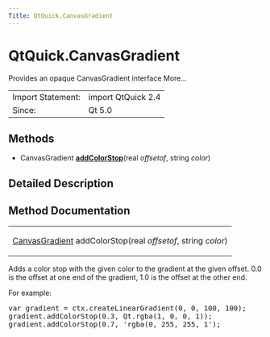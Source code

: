 ```yaml
---
Title: QtQuick.CanvasGradient
---
```


# QtQuick.CanvasGradient

<span class="subtitle"></span>
<!-- $$$CanvasGradient-brief -->
<p>Provides an opaque CanvasGradient interface More...</p>
<!-- @@@CanvasGradient -->
<table class="alignedsummary">
<tr><td class="memItemLeft rightAlign topAlign"> Import Statement:</td><td class="memItemRight bottomAlign"> import QtQuick 2.4</td></tr><tr><td class="memItemLeft rightAlign topAlign"> Since:</td><td class="memItemRight bottomAlign">  Qt 5.0</td></tr></table><ul>
</ul>
<h2 id="methods">Methods</h2>
<ul>
<li class="fn">CanvasGradient <b><b><a href="#addColorStop-method">addColorStop</a></b></b>(real <i>offsetof</i>, string <i>color</i>)</li>
</ul>
<!-- $$$CanvasGradient-description -->
<h2 id="details">Detailed Description</h2>
</p>
<!-- @@@CanvasGradient -->
<h2>Method Documentation</h2>
<!-- $$$addColorStop -->
<table class="qmlname"><tr valign="top" id="addColorStop-method"><td class="tblQmlFuncNode"><p><span class="type"><a href="index.html">CanvasGradient</a></span> <span class="name">addColorStop</span>(<span class="type">real</span><i> offsetof</i>, <span class="type">string</span><i> color</i>)</p></td></tr></table><p>Adds a color stop with the given color to the gradient at the given offset. 0.0 is the offset at one end of the gradient, 1.0 is the offset at the other end.</p>
<p>For example:</p>
<pre class="cpp">var gradient <span class="operator">=</span> ctx<span class="operator">.</span>createLinearGradient(<span class="number">0</span><span class="operator">,</span> <span class="number">0</span><span class="operator">,</span> <span class="number">100</span><span class="operator">,</span> <span class="number">100</span>);
gradient<span class="operator">.</span>addColorStop(<span class="number">0.3</span><span class="operator">,</span> <span class="type">Qt</span><span class="operator">.</span>rgba(<span class="number">1</span><span class="operator">,</span> <span class="number">0</span><span class="operator">,</span> <span class="number">0</span><span class="operator">,</span> <span class="number">1</span>));
gradient<span class="operator">.</span>addColorStop(<span class="number">0.7</span><span class="operator">,</span> <span class="char">'rgba(0, 255, 255, 1'</span>);</pre>
<!-- @@@addColorStop -->
<br/>
